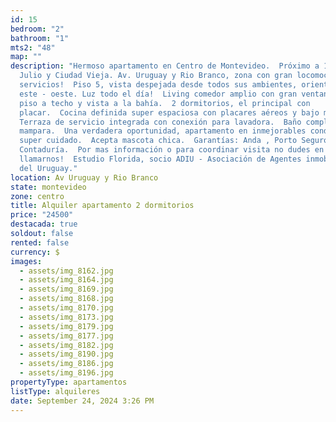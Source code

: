 ```yaml
---
id: 15
bedroom: "2"
bathroom: "1"
mts2: "48"
map: ""
description: "Hermoso apartamento en Centro de Montevideo.  Próximo a 18 de
  Julio y Ciudad Vieja. Av. Uruguay y Rio Branco, zona con gran locomoción y
  servicios!  Piso 5, vista despejada desde todos sus ambientes, orientación
  este - oeste. Luz todo el día!  Living comedor amplio con gran ventanal de
  piso a techo y vista a la bahía.  2 dormitorios, el principal con
  placar.  Cocina definida super espaciosa con placares aéreos y bajo mesada.
  Terraza de servicio integrada con conexión para lavadora.  Baño completo con
  mampara.  Una verdadera oportunidad, apartamento en inmejorables condiciones,
  super cuidado.  Acepta mascota chica.  Garantías: Anda , Porto Seguro o
  Contaduría.  Por mas información o para coordinar visita no dudes en
  llamarnos!  Estudio Florida, socio ADIU - Asociación de Agentes inmobiliarios
  del Uruguay."
location: Av Uruguay y Rio Branco
state: montevideo
zone: centro
title: Alquiler apartamento 2 dormitorios
price: "24500"
destacada: true
soldout: false
rented: false
currency: $
images:
  - assets/img_8162.jpg
  - assets/img_8164.jpg
  - assets/img_8169.jpg
  - assets/img_8168.jpg
  - assets/img_8170.jpg
  - assets/img_8173.jpg
  - assets/img_8179.jpg
  - assets/img_8177.jpg
  - assets/img_8182.jpg
  - assets/img_8190.jpg
  - assets/img_8186.jpg
  - assets/img_8196.jpg
propertyType: apartamentos
listType: alquileres
date: September 24, 2024 3:26 PM
---
```


